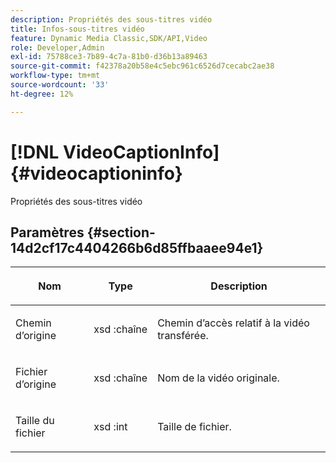 ```yaml
---
description: Propriétés des sous-titres vidéo
title: Infos-sous-titres vidéo
feature: Dynamic Media Classic,SDK/API,Video
role: Developer,Admin
exl-id: 75788ce3-7b89-4c7a-81b0-d36b13a89463
source-git-commit: f42378a20b58e4c5ebc961c6526d7cecabc2ae38
workflow-type: tm+mt
source-wordcount: '33'
ht-degree: 12%

---
```


# [!DNL VideoCaptionInfo]{#videocaptioninfo}

Propriétés des sous-titres vidéo

## Paramètres {#section-14d2cf17c4404266b6d85ffbaaee94e1}

<table id="table_BAE71BF478874997807F690EB5F91ECD"> 
 <thead> 
  <tr> 
   <th colname="col1" class="entry"> <p>Nom </p> </th> 
   <th colname="col2" class="entry"> <p>Type </p> </th> 
   <th colname="col3" class="entry"> <p>Description </p> </th> 
  </tr>
 </thead>
 <tbody> 
  <tr> 
   <td colname="col1"> <p><span class="codeph"> Chemin d’origine</span> </p> </td> 
   <td colname="col2"> <p><span class="codeph"> xsd :chaîne</span> </p> </td> 
   <td colname="col3"> <p>Chemin d’accès relatif à la vidéo transférée. </p> </td> 
  </tr> 
  <tr> 
   <td colname="col1"> <p><span class="codeph"> Fichier d’origine</span> </p> </td> 
   <td colname="col2"> <p><span class="codeph"> xsd :chaîne</span> </p> </td> 
   <td colname="col3"> <p>Nom de la vidéo originale. </p> </td> 
  </tr> 
  <tr> 
   <td colname="col1"> <p><span class="codeph"> Taille du fichier</span> </p> </td> 
   <td colname="col2"> <p><span class="codeph"> xsd :int</span> </p> </td> 
   <td colname="col3"> <p>Taille de fichier. </p> </td> 
  </tr> 
 </tbody> 
</table>
